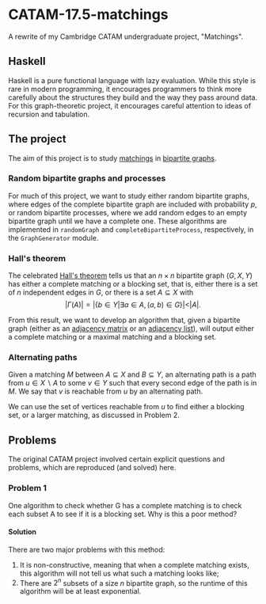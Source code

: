 # CATAM-17.5-matchings
A rewrite of my Cambridge CATAM undergraduate project, "Matchings".

## Haskell

Haskell is a pure functional language with lazy evaluation. While this style is rare in modern programming, it encourages programmers to think more carefully about the structures they build and the way they pass around data. For this graph-theoretic project, it encourages careful attention to ideas of recursion and tabulation.

## The project

The aim of this project is to study [matchings](https://en.wikipedia.org/wiki/Matching_(graph_theory)) in [bipartite graphs](https://en.wikipedia.org/wiki/Bipartite_graph).

### Random bipartite graphs and processes

For much of this project, we want to study either random bipartite graphs, where edges of the complete bipartite graph are included with probability $p$, or random bipartite processes, where we add random edges to an empty bipartite graph until we have a complete one. These algorithms are implemented in `randomGraph` and `completeBipartiteProcess`, respectively, in the `GraphGenerator` module.

### Hall's theorem

The celebrated [Hall's theorem](https://en.wikipedia.org/wiki/Hall%27s_marriage_theorem) tells us that an $n \times n$ bipartite graph $(G,X,Y)$ has either a complete matching or a blocking set, that is, either there is a set of $n$ independent edges in $G$, or there is a set $A \subseteq X$ with $$|\Gamma(A)| = |\{ b \in Y | \exists a \in A, (a,b) \in G \}| < |A|.$$ 

From this result, we want to develop an algorithm that, given a bipartite graph (either as an [adjacency matrix](https://en.wikipedia.org/wiki/Adjacency_matrix) or an [adjacency list](https://en.wikipedia.org/wiki/Adjacency_list)), will output either a complete matching or a maximal matching and a blocking set.

### Alternating paths

Given a matching $M$ between $A \subseteq X$ and $B \subseteq Y$, an alternating path is a path from ${u \in X \backslash A}$ to some ${v \in Y}$ such that every second edge of the path is in $M$. We say that $v$ is reachable from $u$ by an alternating path. 

We can use the set of vertices reachable from $u$ to find either a blocking set, or a larger matching, as discussed in Problem 2.

## Problems

The original CATAM project involved certain explicit questions and problems, which are reproduced (and solved) here.

### Problem 1

One algorithm to check whether G has a complete matching is to check each subset A to see if it is a blocking set. Why is this a poor method?

#### Solution

There are two major problems with this method: 
1. It is non-constructive, meaning that when a complete matching exists, this algorithm will not tell us what such a matching looks like;
2. There are $2^n$ subsets of a size $n$ bipartite graph, so the runtime of this algorithm will be at least exponential.
